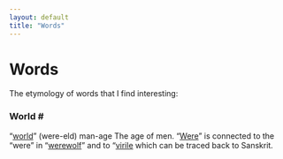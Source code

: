 ```yaml
---
layout: default
title: "Words"
---
```


# Words

The etymology of words that I find interesting:

### World <a id="world">#</a>
“[world](https://en.m.wiktionary.org/wiki/world#Middle_English)” (were-eld) man-age The age of men. “[Were](https://en.m.wiktionary.org/wiki/wer)” is connected to the “were” in “[werewolf](https://en.m.wiktionary.org/wiki/werewolf#English)” and to “[virile](https://en.m.wiktionary.org/wiki/virile) which can be traced back to Sanskrit.